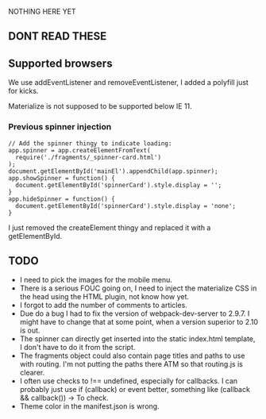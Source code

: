 NOTHING HERE YET

## DONT READ THESE

## Supported browsers
We use addEventListener and removeEventListener, I added a polyfill just for kicks.

Materialize is not supposed to be supported below IE 11.

### Previous spinner injection
```
// Add the spinner thingy to indicate loading:
app.spinner = app.createElementFromText(
  require('./fragments/_spinner-card.html')
);
document.getElementById('mainEl').appendChild(app.spinner);
app.showSpinner = function() {
  document.getElementById('spinnerCard').style.display = '';
}
app.hideSpinner = function() {
  document.getElementById('spinnerCard').style.display = 'none';
}
```
I just removed the createElement thingy and replaced it with a getElementById.

## TODO

* I need to pick the images for the mobile menu.
* There is a serious FOUC going on, I need to inject the materialize CSS in the head using the HTML plugin, not know how yet.
* I forgot to add the number of comments to articles.
* Due do a bug I had to fix the version of webpack-dev-server to 2.9.7. I might have to change that at some point, when a version superior to 2.10 is out.
* The spinner can directly get inserted into the static index.html template, I don't have to do it from the script.
* The fragments object could also contain page titles and paths to use with routing. I'm not putting the paths there ATM so that routing.js is clearer.
* I often use checks to !== undefined, especially for callbacks. I can probably just use if (callback) or event better, something like (callback && callback())  -> To check.
* Theme color in the manifest.json is wrong.